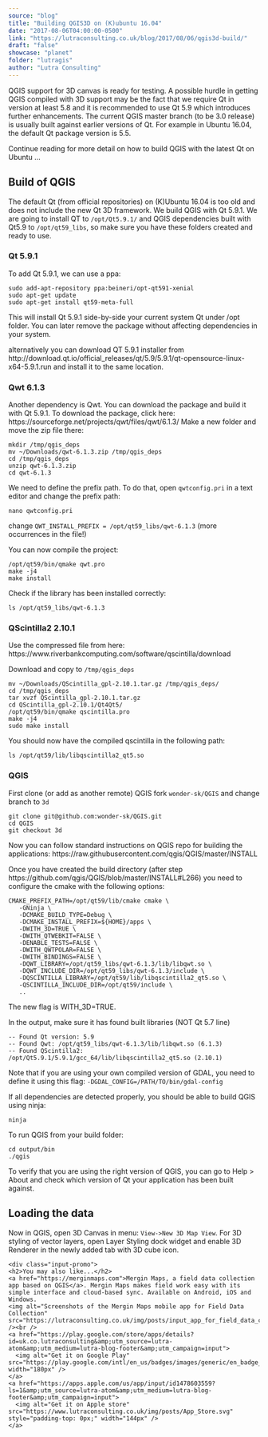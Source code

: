 ```yaml
---
source: "blog"
title: "Building QGIS3D on (K)ubuntu 16.04"
date: "2017-08-06T04:00:00-0500"
link: "https://lutraconsulting.co.uk/blog/2017/08/06/qgis3d-build/"
draft: "false"
showcase: "planet"
folder: "lutragis"
author: "Lutra Consulting"
---
```


<p>QGIS support for 3D canvas is ready for testing. A possible hurdle in getting QGIS compiled with 3D support may be the fact that
we require Qt in version at least 5.8 and it is recommended to use Qt 5.9 which introduces further enhancements.
The current QGIS master branch (to be 3.0 release) is usually built against earlier versions of Qt. For example in Ubuntu 16.04, the default Qt package version is 5.5.</p>

<p>Continue reading for more detail on how to build QGIS with the latest Qt on Ubuntu …</p>

<!-- more -->

<h2 id="build-of-qgis">Build of QGIS</h2>

<p>The default Qt (from official repositories) on (K)Ubuntu 16.04 is too old and does not include the new Qt 3D framework.
We build QGIS with Qt 5.9.1. We are going to install QT to <code class="highlighter-rouge">/opt/Qt5.9.1/</code> and QGIS dependencies built with Qt5.9 to <code class="highlighter-rouge">/opt/qt59_libs</code>,
so make sure you have these folders created and ready to use.</p>

<h3 id="qt-591">Qt 5.9.1</h3>

<p>To add Qt 5.9.1, we can use a ppa:</p>

<div class="highlighter-rouge"><div class="highlight"><pre class="highlight"><code>sudo add-apt-repository ppa:beineri/opt-qt591-xenial
sudo apt-get update
sudo apt-get install qt59-meta-full
</code></pre></div></div>
<p>This will install Qt 5.9.1 side-by-side your current system Qt under /opt folder. You can later remove the package without affecting dependencies in your system.</p>

<p>alternatively you can download QT 5.9.1 installer from http://download.qt.io/official_releases/qt/5.9/5.9.1/qt-opensource-linux-x64-5.9.1.run and install it
to the same location.</p>

<h3 id="qwt-613">Qwt 6.1.3</h3>

<p>Another dependency is Qwt. You can download the package and build it with Qt 5.9.1.
To download the package, click here: https://sourceforge.net/projects/qwt/files/qwt/6.1.3/
Make a new folder and move the zip file there:</p>

<div class="highlighter-rouge"><div class="highlight"><pre class="highlight"><code>mkdir /tmp/qgis_deps
mv ~/Downloads/qwt-6.1.3.zip /tmp/qgis_deps
cd /tmp/qgis_deps
unzip qwt-6.1.3.zip
cd qwt-6.1.3
</code></pre></div></div>

<p>We need to define the prefix path. To do that, open <code class="highlighter-rouge">qwtconfig.pri</code>  in a text editor and change the prefix path:</p>

<div class="highlighter-rouge"><div class="highlight"><pre class="highlight"><code>nano qwtconfig.pri
</code></pre></div></div>

<p>change <code class="highlighter-rouge">QWT_INSTALL_PREFIX = /opt/qt59_libs/qwt-6.1.3</code> (more occurrences in the file!)</p>

<p>You can now compile the project:</p>

<div class="highlighter-rouge"><div class="highlight"><pre class="highlight"><code>/opt/qt59/bin/qmake qwt.pro
make -j4
make install
</code></pre></div></div>

<p>Check if the library has been installed correctly:</p>
<div class="highlighter-rouge"><div class="highlight"><pre class="highlight"><code>ls /opt/qt59_libs/qwt-6.1.3
</code></pre></div></div>

<h3 id="qscintilla2-2101">QScintilla2 2.10.1</h3>

<p>Use the compressed file from here: https://www.riverbankcomputing.com/software/qscintilla/download</p>

<p>Download and copy to <code class="highlighter-rouge">/tmp/qgis_deps</code></p>
<div class="highlighter-rouge"><div class="highlight"><pre class="highlight"><code>mv ~/Downloads/QScintilla_gpl-2.10.1.tar.gz /tmp/qgis_deps/
cd /tmp/qgis_deps
tar xvzf QScintilla_gpl-2.10.1.tar.gz
cd QScintilla_gpl-2.10.1/Qt4Qt5/
/opt/qt59/bin/qmake qscintilla.pro
make -j4
sudo make install
</code></pre></div></div>

<p>You should now have the compiled qscintilla in the following path:</p>

<div class="highlighter-rouge"><div class="highlight"><pre class="highlight"><code>ls /opt/qt59/lib/libqscintilla2_qt5.so
</code></pre></div></div>

<h3 id="qgis">QGIS</h3>

<p>First clone (or add as another remote) QGIS fork <code class="highlighter-rouge">wonder-sk/QGIS</code> and change branch to <code class="highlighter-rouge">3d</code></p>

<div class="highlighter-rouge"><div class="highlight"><pre class="highlight"><code>git clone git@github.com:wonder-sk/QGIS.git
cd QGIS
git checkout 3d
</code></pre></div></div>

<p>Now you can follow standard instructions on QGIS repo for building the applications:
https://raw.githubusercontent.com/qgis/QGIS/master/INSTALL</p>

<p>Once you have created the build directory (after step https://github.com/qgis/QGIS/blob/master/INSTALL#L266) you need to configure the cmake with the following options:</p>
<div class="highlighter-rouge"><div class="highlight"><pre class="highlight"><code>CMAKE_PREFIX_PATH=/opt/qt59/lib/cmake cmake \
   -GNinja \
   -DCMAKE_BUILD_TYPE=Debug \
   -DCMAKE_INSTALL_PREFIX=${HOME}/apps \
   -DWITH_3D=TRUE \
   -DWITH_QTWEBKIT=FALSE \
   -DENABLE_TESTS=FALSE \
   -DWITH_QWTPOLAR=FALSE \
   -DWITH_BINDINGS=FALSE \
   -DQWT_LIBRARY=/opt/qt59_libs/qwt-6.1.3/lib/libqwt.so \
   -DQWT_INCLUDE_DIR=/opt/qt59_libs/qwt-6.1.3/include \
   -DQSCINTILLA_LIBRARY=/opt/qt59/lib/libqscintilla2_qt5.so \
   -QSCINTILLA_INCLUDE_DIR=/opt/qt59/include \
   ..
</code></pre></div></div>

<p>The new flag is WITH_3D=TRUE.</p>

<p>In the output, make sure it has found built libraries (NOT Qt 5.7 line)</p>
<div class="highlighter-rouge"><div class="highlight"><pre class="highlight"><code>-- Found Qt version: 5.9
-- Found Qwt: /opt/qt59_libs/qwt-6.1.3/lib/libqwt.so (6.1.3)
-- Found QScintilla2: /opt/Qt5.9.1/5.9.1/gcc_64/lib/libqscintilla2_qt5.so (2.10.1)
</code></pre></div></div>

<p>Note that if you are using your own compiled version of GDAL, you need to define it using this flag: <code class="highlighter-rouge">-DGDAL_CONFIG=/PATH/TO/bin/gdal-config</code></p>

<p>If all dependencies are detected properly, you should be able to build QGIS using ninja:</p>

<div class="highlighter-rouge"><div class="highlight"><pre class="highlight"><code>ninja
</code></pre></div></div>

<p>To run QGIS from your build folder:</p>

<div class="highlighter-rouge"><div class="highlight"><pre class="highlight"><code>cd output/bin
./qgis
</code></pre></div></div>

<p>To verify that you are using the right version of QGIS, you can go to Help &gt; About and check which version of Qt your application has been built against.</p>

<h2 id="loading-the-data">Loading the data</h2>

<p>Now in QGIS, open 3D Canvas in menu: <code class="highlighter-rouge">View-&gt;New 3D Map View</code>. For 3D styling of vector layers, open Layer Styling dock widget and enable 3D Renderer in the newly added tab with 3D cube icon.</p>

    <div class="input-promo">
    <h2>You may also like...</h2>
    <a href="https://merginmaps.com">Mergin Maps, a field data collection app based on QGIS</a>. Mergin Maps makes field work easy with its simple interface and cloud-based sync. Available on Android, iOS and Windows.
    <img alt="Screenshots of the Mergin Maps mobile app for Field Data Collection" src="https://lutraconsulting.co.uk/img/posts/input_app_for_field_data_collection.jpg" /><br />
    <a href="https://play.google.com/store/apps/details?id=uk.co.lutraconsulting&amp;utm_source=lutra-atom&amp;utm_medium=lutra-blog-footer&amp;utm_campaign=input">
      <img alt="Get it on Google Play" src="https://play.google.com/intl/en_us/badges/images/generic/en_badge_web_generic.png" width="180px" />
    </a>
    <a href="https://apps.apple.com/us/app/input/id1478603559?ls=1&amp;utm_source=lutra-atom&amp;utm_medium=lutra-blog-footer&amp;utm_campaign=input">
      <img alt="Get it on Apple store" src="https://www.lutraconsulting.co.uk/img/posts/App_Store.svg" style="padding-top: 0px;" width="144px" />
    </a>
  </div>
